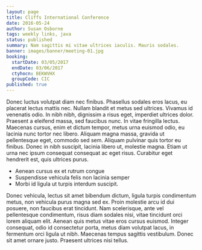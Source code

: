 ```yaml
---
layout: page
title: Cliffs International Conference
date: 2016-05-24
author: Susan Osborne
tags: weekly links, java
status: published
summary: Nam sagittis mi vitae ultrices iaculis. Mauris sodales.
banner: images/banner/meeting-01.jpg
booking:
  startDate: 03/05/2017
  endDate: 03/06/2017
  ctyhocn: BEKWVHX
  groupCode: CIC
published: true
---
```

Donec luctus volutpat diam nec finibus. Phasellus sodales eros lacus, eu placerat lectus mattis nec. Nullam blandit et metus sed ultrices. Vivamus id venenatis odio. In nibh nibh, dignissim a risus eget, imperdiet ultrices dolor. Praesent a eleifend massa, sed faucibus nunc. In vitae fringilla lectus. Maecenas cursus, enim et dictum tempor, metus urna euismod odio, eu lacinia nunc tortor nec libero. Aliquam magna massa, gravida ut pellentesque eget, commodo sed sem. Aliquam pulvinar quis tortor eu finibus. Donec in nibh suscipit, lacinia libero ut, molestie magna. Etiam ut urna nec ipsum consequat consequat ac eget risus. Curabitur eget hendrerit est, quis ultrices purus.

* Aenean cursus ex et rutrum congue
* Suspendisse vehicula felis non lacinia semper
* Morbi id ligula ut turpis interdum suscipit.

Donec vehicula, lectus sit amet bibendum dictum, ligula turpis condimentum metus, non vehicula purus magna sed ex. Proin molestie arcu id dui posuere, non faucibus erat tincidunt. Nam scelerisque, ante vel pellentesque condimentum, risus diam sodales nisi, vitae tincidunt orci lorem aliquam elit. Aenean quis metus vitae eros cursus euismod. Integer consequat, odio id consectetur porta, metus diam volutpat lacus, in fermentum orci ligula ut nibh. Maecenas tempus sagittis vestibulum. Donec sit amet ornare justo. Praesent ultrices nisi tellus.

